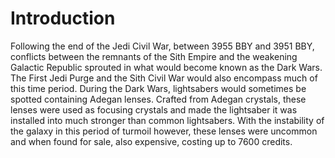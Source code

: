 # Introduction
Following the end of the Jedi Civil War, between 3955 BBY and 3951 BBY, conflicts between the remnants of the Sith Empire and the weakening Galactic Republic sprouted in what would become known as the Dark Wars.
The First Jedi Purge and the Sith Civil War would also encompass much of this time period.
During the Dark Wars, lightsabers would sometimes be spotted containing Adegan lenses.
Crafted from Adegan crystals, these lenses were used as focusing crystals and made the lightsaber it was installed into much stronger than common lightsabers.
With the instability of the galaxy in this period of turmoil however, these lenses were uncommon and when found for sale, also expensive, costing up to 7600 credits.
